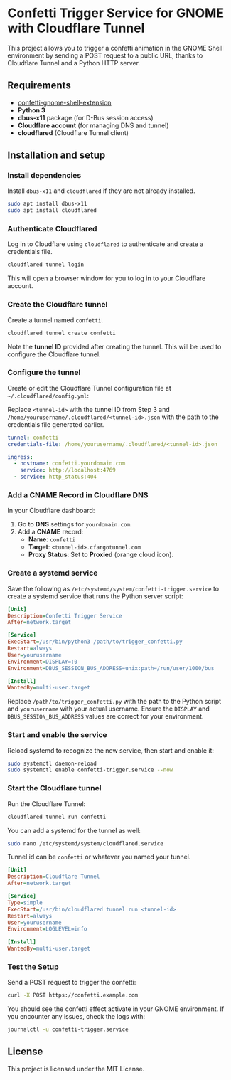 
# Confetti Trigger Service for GNOME with Cloudflare Tunnel

This project allows you to trigger a confetti animation in the GNOME Shell environment by sending a POST request to a public URL, thanks to Cloudflare Tunnel and a Python HTTP server.

## Requirements

- [confetti-gnome-shell-extension](https://github.com/ronilaukkarinen/confetti-gnome-shell-extension/)
- **Python 3**
- **dbus-x11** package (for D-Bus session access)
- **Cloudflare account** (for managing DNS and tunnel)
- **cloudflared** (Cloudflare Tunnel client)

## Installation and setup

### Install dependencies

Install `dbus-x11` and `cloudflared` if they are not already installed.

```bash
sudo apt install dbus-x11
sudo apt install cloudflared
```

### Authenticate Cloudflared

Log in to Cloudflare using `cloudflared` to authenticate and create a credentials file.

```bash
cloudflared tunnel login
```

This will open a browser window for you to log in to your Cloudflare account.

### Create the Cloudflare tunnel

Create a tunnel named `confetti`.

```bash
cloudflared tunnel create confetti
```

Note the **tunnel ID** provided after creating the tunnel. This will be used to configure the Cloudflare tunnel.

### Configure the tunnel

Create or edit the Cloudflare Tunnel configuration file at `~/.cloudflared/config.yml`:

Replace `<tunnel-id>` with the tunnel ID from Step 3 and `/home/yourusername/.cloudflared/<tunnel-id>.json` with the path to the credentials file generated earlier.

```yaml
tunnel: confetti
credentials-file: /home/yourusername/.cloudflared/<tunnel-id>.json

ingress:
  - hostname: confetti.yourdomain.com
    service: http://localhost:4769
  - service: http_status:404
```

### Add a CNAME Record in Cloudflare DNS

In your Cloudflare dashboard:

1. Go to **DNS** settings for `yourdomain.com`.
2. Add a **CNAME** record:
   - **Name**: `confetti`
   - **Target**: `<tunnel-id>.cfargotunnel.com`
   - **Proxy Status**: Set to **Proxied** (orange cloud icon).

### Create a systemd service

Save the following as `/etc/systemd/system/confetti-trigger.service` to create a systemd service that runs the Python server script:

```ini
[Unit]
Description=Confetti Trigger Service
After=network.target

[Service]
ExecStart=/usr/bin/python3 /path/to/trigger_confetti.py
Restart=always
User=yourusername
Environment=DISPLAY=:0
Environment=DBUS_SESSION_BUS_ADDRESS=unix:path=/run/user/1000/bus

[Install]
WantedBy=multi-user.target
```

Replace `/path/to/trigger_confetti.py` with the path to the Python script and `yourusername` with your actual username. Ensure the `DISPLAY` and `DBUS_SESSION_BUS_ADDRESS` values are correct for your environment.

### Start and enable the service

Reload systemd to recognize the new service, then start and enable it:

```bash
sudo systemctl daemon-reload
sudo systemctl enable confetti-trigger.service --now
```

### Start the Cloudflare tunnel

Run the Cloudflare Tunnel:

```bash
cloudflared tunnel run confetti
```

You can add a systemd for the tunnel as well:

```bash
sudo nano /etc/systemd/system/cloudflared.service
```

Tunnel id can be `confetti` or whatever you named your tunnel.

```ini
[Unit]
Description=Cloudflare Tunnel
After=network.target

[Service]
Type=simple
ExecStart=/usr/bin/cloudflared tunnel run <tunnel-id>
Restart=always
User=yourusername
Environment=LOGLEVEL=info

[Install]
WantedBy=multi-user.target
```

### Test the Setup

Send a POST request to trigger the confetti:

```bash
curl -X POST https://confetti.example.com
```

You should see the confetti effect activate in your GNOME environment. If you encounter any issues, check the logs with:

```bash
journalctl -u confetti-trigger.service
```

## License

This project is licensed under the MIT License.
